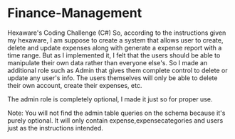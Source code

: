 # Finance-Management
Hexaware's Coding Challenge (C#)
So, according to the instructions given my hexaware, I am suppose to create a system that allows user to create, delete and update expenses along with generate a expense report with a time range. But as I implemented it, I felt that the users should be able to manipulate their own data rather than everyone else's. So I made an additional role such as Admin that gives them complete control to delete or update any user's info. The users themselves will only be able to delete their own account, create their expenses, etc.

The admin role is completely optional, I made it just so for proper use.


Note: You will not find the admin table queries on the schema because it's purely optional. It will only contain expense,expensecategories and users just as the instructions intended.
